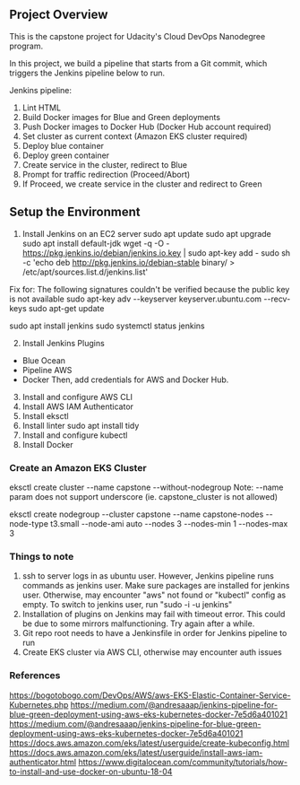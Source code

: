 ## Project Overview

This is the capstone project for Udacity's Cloud DevOps Nanodegree program.

In this project, we build a pipeline that starts from a Git commit, which triggers the Jenkins pipeline below to run. 

Jenkins pipeline:
1. Lint HTML
2. Build Docker images for Blue and Green deployments
3. Push Docker images to Docker Hub (Docker Hub account required)
4. Set cluster as current context (Amazon EKS cluster required)
5. Deploy blue container 
6. Deploy green container
7. Create service in the cluster, redirect to Blue
8. Prompt for traffic redirection (Proceed/Abort)
9. If Proceed, we create service in the cluster and redirect to Green

## Setup the Environment

1. Install Jenkins on an EC2 server
sudo apt update
sudo apt upgrade
sudo apt install default-jdk
wget -q -O - https://pkg.jenkins.io/debian/jenkins.io.key | sudo apt-key add -
sudo sh -c 'echo deb http://pkg.jenkins.io/debian-stable binary/ > /etc/apt/sources.list.d/jenkins.list'

Fix for: The following signatures couldn't be verified because the public key is not available
sudo apt-key adv --keyserver keyserver.ubuntu.com --recv-keys <PUBKEY>
sudo apt-get update

sudo apt install jenkins
sudo systemctl status jenkins

2. Install Jenkins Plugins
- Blue Ocean
- Pipeline AWS
- Docker
Then, add credentials for AWS and Docker Hub.

3. Install and configure AWS CLI
4. Install AWS IAM Authenticator
5. Install eksctl
6. Install linter
    sudo apt install tidy
7. Install and configure kubectl
8. Install Docker

### Create an Amazon EKS Cluster
eksctl create cluster --name capstone --without-nodegroup
Note: --name param does not support underscore (ie. capstone_cluster is not allowed)

eksctl create nodegroup --cluster capstone --name capstone-nodes --node-type t3.small --node-ami auto --nodes 3 --nodes-min 1 --nodes-max 3

### Things to note
1. ssh to server logs in as ubuntu user. However, Jenkins pipeline runs commands as jenkins user. Make sure packages are installed for jenkins user. Otherwise, may encounter "aws" not found or "kubectl" config as empty. To switch to jenkins user, run "sudo -i -u jenkins"
2. Installation of plugins on Jenkins may fail with timeout error. This could be due to some mirrors malfunctioning. Try again after a while. 
3. Git repo root needs to have a Jenkinsfile in order for Jenkins pipeline to run
4. Create EKS cluster via AWS CLI, otherwise may encounter auth issues 

### References
https://bogotobogo.com/DevOps/AWS/aws-EKS-Elastic-Container-Service-Kubernetes.php
https://medium.com/@andresaaap/jenkins-pipeline-for-blue-green-deployment-using-aws-eks-kubernetes-docker-7e5d6a401021
https://medium.com/@andresaaap/jenkins-pipeline-for-blue-green-deployment-using-aws-eks-kubernetes-docker-7e5d6a401021
https://docs.aws.amazon.com/eks/latest/userguide/create-kubeconfig.html
https://docs.aws.amazon.com/eks/latest/userguide/install-aws-iam-authenticator.html
https://www.digitalocean.com/community/tutorials/how-to-install-and-use-docker-on-ubuntu-18-04

